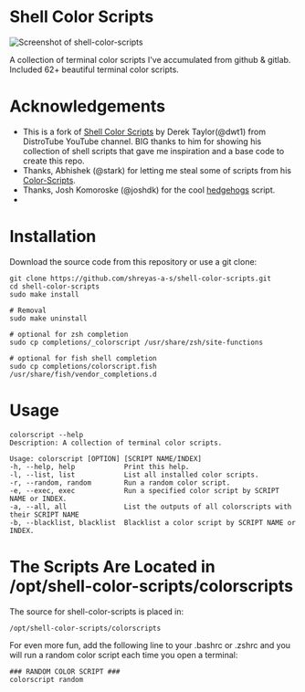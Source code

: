 # Shell Color Scripts

![Screenshot of shell-color-scripts](https://github.com/shreyas-a-s/shell-color-scripts/assets/137637016/13fe43a9-0917-4d42-ab94-89e590b26780)


A collection of terminal color scripts I've accumulated from github & gitlab.
Included 62+ beautiful terminal color scripts.

# Acknowledgements

- This is a fork of [Shell Color Scripts](https://gitlab.com/dwt1/shell-color-scripts) by Derek Taylor(@dwt1) from DistroTube YouTube channel. BIG thanks to him for showing his collection of shell scripts that gave me inspiration and a base code to create this repo.
- Thanks, Abhishek (@stark) for letting me steal some of scripts from his [Color-Scripts](https://github.com/stark/Color-Scripts).
- Thanks, Josh Komoroske (@joshdk) for the cool [hedgehogs](https://github.com/joshdk/hedgehogs) script.
- 

# Installation

Download the source code from this repository or use a git clone:

	git clone https://github.com/shreyas-a-s/shell-color-scripts.git
	cd shell-color-scripts
    sudo make install

    # Removal
    sudo make uninstall

    # optional for zsh completion
    sudo cp completions/_colorscript /usr/share/zsh/site-functions

    # optional for fish shell completion
    sudo cp completions/colorscript.fish /usr/share/fish/vendor_completions.d

# Usage

    colorscript --help
    Description: A collection of terminal color scripts.

    Usage: colorscript [OPTION] [SCRIPT NAME/INDEX]
    -h, --help, help        	Print this help.
    -l, --list, list        	List all installed color scripts.
    -r, --random, random    	Run a random color script.
    -e, --exec, exec        	Run a specified color script by SCRIPT NAME or INDEX.
    -a, --all, all          	List the outputs of all colorscripts with their SCRIPT NAME
    -b, --blacklist, blacklist	Blacklist a color script by SCRIPT NAME or INDEX.

# The Scripts Are Located in /opt/shell-color-scripts/colorscripts

The source for shell-color-scripts is placed in:

	/opt/shell-color-scripts/colorscripts

For even more fun, add the following line to your .bashrc or .zshrc and you will run a random color script each time you open a terminal:

	### RANDOM COLOR SCRIPT ###
	colorscript random
